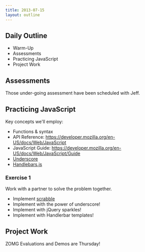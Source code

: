 ```yaml
---
title: 2013-07-15
layout: outline
---
```


## Daily Outline

* Warm-Up
* Assessments
* Practicing JavaScript
* Project Work

## Assessments

Those under-going assessment have been scheduled with Jeff.

## Practicing JavaScript

Key concepts we'll employ:

* Functions & syntax
* API Reference: https://developer.mozilla.org/en-US/docs/Web/JavaScript
* JavaScript Guide: https://developer.mozilla.org/en-US/docs/Web/JavaScript/Guide
* [Underscore](http://underscorejs.org)
* [Handlebars.js](http://handlebarsjs.com/)

### Exercise 1

Work with a partner to solve the problem together.

* Implement [scrabble](https://github.com/JumpstartLab/warmup-exercises/tree/backlog/scrabble-score)
* Implement with the power of underscore!
* Implement with jQuery sparkles!
* Implement with Handlerbar templates!

## Project Work

ZOMG Evaluations and Demos are Thursday!